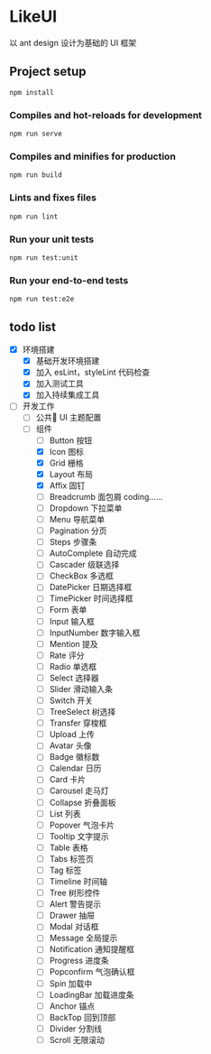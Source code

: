 # LikeUI

以 ant design 设计为基础的 UI 框架

## Project setup
```
npm install
```

### Compiles and hot-reloads for development
```
npm run serve
```

### Compiles and minifies for production
```
npm run build
```

### Lints and fixes files
```
npm run lint
```

### Run your unit tests
```
npm run test:unit
```

### Run your end-to-end tests
```
npm run test:e2e
```

## todo list

- [x] 环境搭建
  - [x] 基础开发环境搭建
  - [x] 加入 esLint，styleLint 代码检查
  - [x] 加入测试工具
  - [x] 加入持续集成工具
- [ ] 开发工作
  - [ ] 公共 UI 主题配置
  - [ ] 组件
    - [ ] Button 按钮
    - [x] Icon  图标
    - [x] Grid  栅格
    - [x] Layout  布局
    - [x] Affix 固钉
    - [ ] Breadcrumb  面包屑  coding......
    - [ ] Dropdown  下拉菜单
    - [ ] Menu  导航菜单
    - [ ] Pagination  分页
    - [ ] Steps 步骤条
    - [ ] AutoComplete  自动完成
    - [ ] Cascader  级联选择
    - [ ] CheckBox  多选框
    - [ ] DatePicker  日期选择框
    - [ ] TimePicker  时间选择框
    - [ ] Form  表单
    - [ ] Input 输入框
    - [ ] InputNumber 数字输入框
    - [ ] Mention 提及
    - [ ] Rate 评分
    - [ ] Radio 单选框
    - [ ] Select 选择器
    - [ ] Slider 滑动输入条
    - [ ] Switch 开关
    - [ ] TreeSelect 树选择
    - [ ] Transfer 穿梭框
    - [ ] Upload 上传
    - [ ] Avatar 头像
    - [ ] Badge 徽标数
    - [ ] Calendar 日历
    - [ ] Card 卡片
    - [ ] Carousel 走马灯
    - [ ] Collapse 折叠面板
    - [ ] List 列表
    - [ ] Popover 气泡卡片
    - [ ] Tooltip 文字提示
    - [ ] Table 表格
    - [ ] Tabs 标签页
    - [ ] Tag 标签
    - [ ] Timeline 时间轴
    - [ ] Tree 树形控件
    - [ ] Alert 警告提示
    - [ ] Drawer 抽屉
    - [ ] Modal 对话框
    - [ ] Message 全局提示
    - [ ] Notification 通知提醒框
    - [ ] Progress 进度条
    - [ ] Popconfirm 气泡确认框
    - [ ] Spin 加载中
    - [ ] LoadingBar 加载进度条
    - [ ] Anchor 锚点
    - [ ] BackTop 回到顶部
    - [ ] Divider 分割线
    - [ ] Scroll 无限滚动

